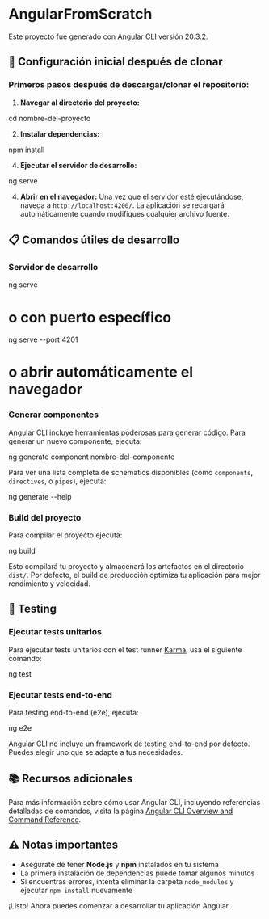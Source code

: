 # AngularFromScratch

Este proyecto fue generado con [Angular CLI](https://github.com/angular/angular-cli) versión 20.3.2.

## 🚀 Configuración inicial después de clonar

### **Primeros pasos después de descargar/clonar el repositorio:**

1. **Navegar al directorio del proyecto:**

cd nombre-del-proyecto


2. **Instalar dependencias:**
   
npm install

4. **Ejecutar el servidor de desarrollo:**

ng serve

4. **Abrir en el navegador:**
   Una vez que el servidor esté ejecutándose, navega a `http://localhost:4200/`. La aplicación se recargará automáticamente cuando modifiques cualquier archivo fuente.

## 📋 Comandos útiles de desarrollo

### **Servidor de desarrollo**

ng serve
# o con puerto específico
ng serve --port 4201
# o abrir automáticamente el navegador

### **Generar componentes**
Angular CLI incluye herramientas poderosas para generar código. Para generar un nuevo componente, ejecuta:

ng generate component nombre-del-componente

Para ver una lista completa de schematics disponibles (como `components`, `directives`, o `pipes`), ejecuta:

ng generate --help

### **Build del proyecto**
Para compilar el proyecto ejecuta:

ng build

Esto compilará tu proyecto y almacenará los artefactos en el directorio `dist/`. Por defecto, el build de producción optimiza tu aplicación para mejor rendimiento y velocidad.

## 🧪 Testing

### **Ejecutar tests unitarios**
Para ejecutar tests unitarios con el test runner [Karma](https://karma-runner.github.io), usa el siguiente comando:

ng test

### **Ejecutar tests end-to-end**
Para testing end-to-end (e2e), ejecuta:

ng e2e

Angular CLI no incluye un framework de testing end-to-end por defecto. Puedes elegir uno que se adapte a tus necesidades.

## 📚 Recursos adicionales

Para más información sobre cómo usar Angular CLI, incluyendo referencias detalladas de comandos, visita la página [Angular CLI Overview and Command Reference](https://angular.dev/tools/cli).

## ⚠️ Notas importantes

- Asegúrate de tener **Node.js** y **npm** instalados en tu sistema
- La primera instalación de dependencias puede tomar algunos minutos
- Si encuentras errores, intenta eliminar la carpeta `node_modules` y ejecutar `npm install` nuevamente

¡Listo! Ahora puedes comenzar a desarrollar tu aplicación Angular.

